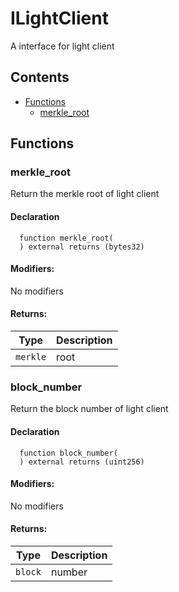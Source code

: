 # ILightClient


A interface for light client


## Contents
<!-- START doctoc generated TOC please keep comment here to allow auto update -->
<!-- DON'T EDIT THIS SECTION, INSTEAD RE-RUN doctoc TO UPDATE -->

- [Functions](#functions)
  - [merkle_root](#merkle_root)

<!-- END doctoc generated TOC please keep comment here to allow auto update -->




## Functions

### merkle_root
Return the merkle root of light client



#### Declaration
```solidity
  function merkle_root(
  ) external returns (bytes32)
```

#### Modifiers:
No modifiers


#### Returns:
| Type | Description |
| --- | --- |
|`merkle` | root
### block_number
Return the block number of light client



#### Declaration
```solidity
  function block_number(
  ) external returns (uint256)
```

#### Modifiers:
No modifiers


#### Returns:
| Type | Description |
| --- | --- |
|`block` | number


